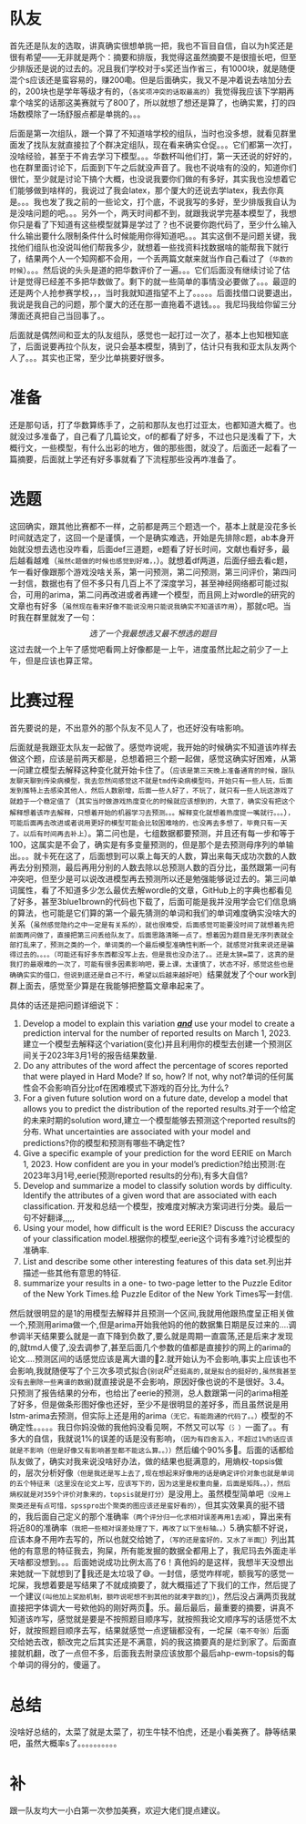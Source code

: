 

# 队友

首先还是队友的选取，讲真确实很想单挑一把，我也不盲目自信，自以为h奖还是很有希望——无非就是两个：摘要和排版，我觉得这虽然摘要不是很擅长吧，但至少排版还是说的过去的。况且我们学校对于s奖还当作省三，有1000块，就是随便混个s应该还是蛮容易的，赚200嘞。但是后面确实，我又不是冲着说去啥加分去的，200块也是学年等级才有的，（`各奖项冲突的话取最高的`）我觉得我应该下学期再拿个啥奖的话那这美赛就亏了800了，所以就想了想还是算了，也确实累，打的四场数模除了一场舒服点都是单挑的。。。

后面是第一次组队，跟一个算了不知道啥学校的组队，当时也没多想，就看见群里面发了找队友就直接拉了个群决定组队，现在看来确实仓促。。。它们都第一次打，没啥经验，甚至于不肯去学习下模型。。。华数杯叫他们打，第一天还说的好好的，也在群里面讨论下，后面到下午之后就没声音了。我也不说啥有的没的，知道你们很忙，至少就是讨论下搞个大概，也没说我要你们做的有多好，其实我也没想着它们能够做到啥样的，我说过了我会latex，那个厦大的还说去学latex，我去你真是。。。我也发了我之前的一些论文，打个底，不说我写的多好，至少排版我自认为是没啥问题的吧。。。另外一个，两天时间都不到，就跟我说学完基本模型了，我想你只是看了下知道有这些模型就算是学过了？也不说要你跑代码了，至少什么输入什么输出要什么限制条件什么时候能用你得知道吧。。。其实这倒不是问题关键，我找他们组队也没说叫他们帮我多少，就想着一些找资料找数据啥的能帮我下就行了，结果两个人一个知网都不会用，一个丢两篇文献来就当作自己看过了（`华数的时候`）。。。然后说的头头是道的把华数评价了一遍。。。它们后面没有继续讨论了估计是觉得已经差不多把华数做了。剩下的就一些简单的事情没必要做了。。。最逗的还是两个人抢参赛学校，，，当时我就知道指望不上了。。。。。后面找借口说要退出，我说是我自己的问题，那个厦大的还在那一直拖着不退钱。。。我尼玛我给你留三分薄面还真把自己当回事了。。

后面就是偶然间和亚太的队友组队，感觉也一起打过一次了，基本上也知根知底了，后面说要再拉个队友，说只会基本模型，猜到了，估计只有我和亚太队友两个人了。。。其实也正常，至少比单挑要好很多。

# 准备

还是那句话，打了华数算练手了，之前和那队友也打过亚太，也都知道大概了。也就没过多准备了，自己看了几篇论文，of的都看了好多，不过也只是浅看了下，大概行文，一些模型，有什么出彩的地方，做的那些图，就没了。后面还一起看了一篇摘要，后面就上学还有好多事就看了下流程那些没再咋准备了。

# 选题

这回确实，跟其他比赛都不一样，之前都是两三个题选一个，基本上就是没花多长时间就选定了，这回一个是谨慎，一个是确实难选，开始是先排除c题，ab本身开始就没想去选也没咋看，后面def三道题，e题看了好长时间，文献也看好多，最后越看越难（`虽然c题做的时候也感觉到好难，，`）。就想着df两道，后面仔细去看c题，乍一看好像跟那个游戏没啥关系，第一问预测，第二问预测，第三问评价，第四问一封信，数据也有了但不多只有几百上不了深度学习，甚至神经网络都可能过拟合，可用的arima，第二问再改进或者再建一个模型，而且网上对wordle的研究的文章也有好多（`虽然现在看来好像不能说没用只能说我确实不知道该咋用`），那就c吧。当时我在群里就发了一句：
$$
选了一个我最想选又最不想选的题目
$$
这过去就一个上午了感觉吧看网上好像都是一上午，进度虽然比起之前少了一上午，但是应该也算正常。

# 比赛过程

首先要说的是，不出意外的那个队友不见人了，也还好没有啥影响。

后面就是我跟亚太队友一起做了。感觉咋说呢，我开始的时候确实不知道该咋样去做这个题，应该是前两天都是，总想着把三个题一起做，感觉这确实好困难，从第一问建立模型去解释这种变化就开始卡住了。（`应该是第三天晚上准备通宵的时候，跟队友聊天聊到传染病模型，我去忽然间感觉这不就是tmd传染病模型吗，开始只有一些人玩，后面发到推特上去感染其他人，然后人数剧增，后面一些人好了，不玩了，就只有一些人玩这游戏了就趋于一个稳定值了`（`其实当时做游戏热度变化的时候就应该想到的，大意了，确实没有把这个解释想着该咋去解释，只想着开始的机器学习去预测。。。解释变化就想着热度提一嘴就行。。。`）`，可能后面再去改进或者说用更好的模型可能会比较困难啥的，也没再去多想了，毕竟只有一天了。以后有时间再去补上`）。第二问也是，七组数据都要预测，并且还有每一步和等于100，这属实是不会了，确实是有多变量预测的，但是那个是去预测母序列的单输出。。。就卡死在这了，后面想到可以乘上每天的人数，算出来每天成功次数的人数再去分别预测，最后再用分别的人数去除以总预测人数的百分比，虽然跟第一问有冲突吧，但至少是可以说改进模型再去预测所以还是勉强能够说过去的。第三问单词属性，看了不知道多少怎么最优去解wordle的文章，GitHub上的字典也都看见了好多，甚至3blue1brown的代码也下载了，后面可能是我并没用学会它们信息熵的算法，也可能是它们算的第一个最先猜测的单词和我们的单词难度确实没啥大的关系（`虽然感觉隐约之中一定是有关系的），就也很难受，后面感觉可能要没时间了就想着先把前面两问做了，直接把第三问丢给队友了。后面思路清晰一点了。想着因为题目是无序列表就全部打乱来了，预测之类的一个，单词类的一个最后模型准确性判断一个，就感觉对我来说还是骗得过去的。。。。（可能还有好多东西都没写上去，但是我也没办法了。。还是太狭=菜了，这真的是我打的最艰难的一次了，可能有很多因素影响吧，要上课，太谨慎了，状态不好，感觉这些也是确确实实的借口，但说到底还是自己不行，希望以后越来越好吧`）结果就发了个our work到群上面去，感觉至少算是在我能够把整篇文章串起来了。

具体的话还是把问题详细说下：

1. Develop a model to explain this variation ***<u>and</u>*** use your model to create a prediction interval for the number of reported results on March 1, 2023.建立一个模型去解释这个variation(变化)并且利用你的模型去创建一个预测区间关于2023年3月1号的报告结果数量.
2. Do any attributes of the word affect the percentage of scores reported that were played in Hard Mode? If so, how? If not, why not?单词的任何属性会不会影响百分比of在困难模式下游戏的百分比,为什么?
3. For a given future solution word on a future date, develop a model that allows you to predict the distribution of the reported results.对于一个给定的未来时期的solution word,建立一个模型能够去预测这个reported results的分布.                                                      What uncertainties are associated with your model and predictions?你的模型和预测有哪些不确定性?
4. Give a specific example of your prediction for the word EERIE on March 1, 2023. How confident are you in your model’s prediction?给出预测:在2023年3月1号,eerie(预测reported results的分布),有多大自信?
5. Develop and summarize a model to classify solution words by difficulty. Identify the attributes of a given word that are associated with each classification. 开发和总结一个模型，按难度对解决方案词进行分类。最后一句不好翻译,,,,,
6. Using your model, how difficult is the word EERIE? Discuss the accuracy of your classification model.根据你的模型,eerie这个词有多难?讨论模型的准确率.
7. List and describe some other interesting features of this data set.列出并描述一些其他有意思的特征.
8. summarize your results in a one- to two-page letter to the Puzzle Editor of the New York
   Times.给 Puzzle Editor of the New York Times写一封信.

然后就很明显的是1的用模型去解释并且预测一个区间,我就用他跟热度呈正相关做一个,预测用arima做一个,但是arima开始我他妈的他的数据集日期是反过来的....调参调半天结果要么就是一直下降到负数了,要么就是周期一直震荡,还是后来才发现的,就tmd人傻了,没去调参了,甚至后面几个参数的值都是直接抄的网上的arima的论文....预测区间的话感觉应该是离大谱的🤣2.就开始认为不会影响,事实上应该也不会影响,我就随便写了个三次多项式拟合(`别说`$R^2$`还挺高的,就是拟合的挺好的,虽然我甚至没有去删除一些离谱的数据`)就直接说是不会影响，原因好像也说的不是很好。3.4。只预测了报告结果的分布，也给出了eerie的预测，总人数跟第一问的arima相差了好多，但是做条形图好像也还好，至少不是很明显的差好多，而且虽然说是用lstm-arima去预测，但实际上还是用的arima`（无它，有能跑通的代码了。。）`模型的不确定性。。。。。我日你妈没做的我他妈没看见啊，不然又可以写`（氵）`一面了。。有多大的自信，我就说1%的误差的话是没有影响，`（因为有四舍五入，不超过1%的话应该就是不影响（但是好像又有影响甚至都不能这么算。。））`然后编个90%多🤣。后面的话都给队友做了，确实对我来说没啥好办法，做的结果也挺满意的，用熵权-topsis做的，层次分析好像`（但是我还是写上去了,现在想起来好像用的话是确定评价对象也就是单词的五个特征来（这里没在论文上写，应该写下的，因为这里是权重向量，后面是矩阵。。），然后熵权就是对359个评价对象来的，topsis就是打分）`是没用上。虽然模型简单吧`（没用上聚类还是有点可惜，spsspro出个聚类的图应该还是蛮好看的）`，但其实效果真的挺不错的，我后面自己定义的那个准确率`（两个评分归一化求相对误差再用1去减）`，算出来有将近80的准确率`（我把一些相对误差处理了下，再改了以下坐标轴。。）`5.确实额不好说，应该本身不用咋去写的，所以也就交给她了，`（写的还是蛮好的，又水了半面🤣）`列出其他的有意思的特征我去，狗屎，所有能发掘的数据全都用上了，我尼玛去外面走半天啥都没想到。。。后面她说成功比例太高了6！真他妈的是这样，我想半天没想出来她就一下就想到了🤣我还是太垃圾了😅。一封信，感觉咋样呢，额我写的感觉一坨屎，我想着要是写结果了不就成摘要了，就大概描述了下我们的工作，然后提了一个建议`(叫他加上奖励机制，额咋说呢想不到其他的就凑字数的🤣)`，然后没占满两页我就直接把字体调大一号欸他妈的刚好两页🤣。乐。最后最后，最重要的摘要，讲真不知道该咋写，感觉就是要是不按照题目顺序写，就按照我论文顺序写的话感觉不太好，就按照题目顺序去写，结果就感觉一点逻辑都没有，一坨屎`（毫不夸张）`后面交给她去改，额改完之后其实还是不满意，妈的我这摘要真的是烂到家了。后面直接就机翻，改了一点但不多，后面我去附录应该放那个最后ahp-ewm-topsis的每个单词的得分的，傻逼了。

# 总结

没啥好总结的，太菜了就是太菜了，初生牛犊不怕虎，还是小看美赛了。静等结果吧，虽然大概率s了。。。。。。。。。。

# 补

跟一队友均大一小白第一次参加美赛，欢迎大佬们提点建议。
